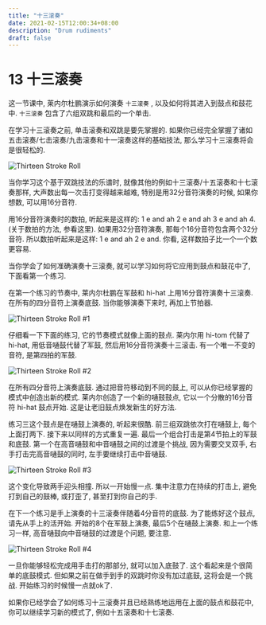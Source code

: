 ```yaml
---
title: "十三滚奏"
date: 2021-02-15T12:00:34+08:00
description: "Drum rudiments"
draft: false
---
```


# 13 十三滚奏

这一节课中, 莱内尔杜鹏演示如何演奏 `十三滚奏` , 以及如何将其进入到鼓点和鼓花中.  `十三滚奏` 包含了六组双跳和最后的一个单击.

在学习十三滚奏之前, 单击滚奏和双跳是要先掌握的. 如果你已经完全掌握了诸如五击滚奏/七击滚奏/九击滚奏和十一滚奏这样的基础技法, 那么学习十三滚奏将会是很轻松的.

![Thirteen Stroke Roll](https://i.loli.net/2021/02/15/bJprw6ZoHmd185T.gif)

当你学习这个基于双跳技法的乐谱时, 就像其他的例如十三滚奏/十五滚奏和十七滚奏那样, 大声数出每一次击打变得越来越难, 特别是用32分音符演奏的时候, 如果你想数, 可以用16分音符.

用16分音符演奏时的数拍, 听起来是这样的: 1 e and ah 2 e and ah 3 e and ah 4.(关于数拍的方法, 参看这里). 如果用32分音符演奏, 那每个16分音符包含两个32分音符. 所以数拍听起来是这样: 1 e and ah 2 e and. 你看, 这样数拍子比一个一个数更容易.

当你学会了如何准确演奏十三滚奏, 就可以学习如何将它应用到鼓点和鼓花中了, 下面看第一个练习.

在第一个练习的节奏中, 莱内尔杜鹏在军鼓和 hi-hat 上用16分音符演奏十三滚奏. 在所有的四分音符上演奏底鼓. 当你能够演奏下来时, 再加上节拍器.

![Thirteen Stroke Roll #1](https://i.loli.net/2021/02/15/v92KTOs8XCjaNmc.gif)

仔细看一下下面的练习, 它的节奏模式就像上面的鼓点. 莱内尔用 hi-tom 代替了 hi-hat, 用低音嗵鼓代替了军鼓, 然后用16分音符演奏十三滚击. 有一个唯一不变的音符, 是第四拍的军鼓. 

![Thirteen Stroke Roll #2](https://i.loli.net/2021/02/15/WsUDbHTw7yhmRpq.gif)

在所有四分音符上演奏底鼓. 通过把音符移动到不同的鼓上, 可以从你已经掌握的模式中创造出新的模式.  莱内尔创造了一个新的嗵鼓鼓点, 它以一个分散的16分音符 hi-hat 鼓点开始. 这是让老旧鼓点焕发新生的好方法.

练习三这个鼓点是在嗵鼓上演奏的, 听起来很酷. 前三组双跳依次打在嗵鼓上, 每个上面打两下. 接下来以同样的方式重复一遍. 最后一个组合打击是第4节拍上的军鼓和底鼓. 第一个在高音嗵鼓和中音嗵鼓之间的过渡是个挑战, 因为需要交叉双手, 右手打击完高音嗵鼓的同时, 左手要继续打击中音嗵鼓.

![Thirteen Stroke Roll #3](https://i.loli.net/2021/02/15/TMC5fV9tgIJvHKe.gif)

这个变化导致两手迎头相撞. 所以一开始慢一点. 集中注意力在持续的打击上, 避免打到自己的鼓棒, 或打歪了, 甚至打到你自己的手.

在下一个练习是手上演奏的十三滚奏伴随着4分音符的底鼓. 为了能练好这个鼓点, 请先从手上的活开始. 开始的8个在军鼓上演奏, 最后5个在嗵鼓上演奏.  和上一个练习一样, 高音嗵鼓向中音嗵鼓的过渡是个问题, 要注意.

![Thirteen Stroke Roll #4](https://i.loli.net/2021/02/15/nmiqZUBD6MHSsua.gif)

一旦你能够轻松完成用手击打的那部分, 就可以加入底鼓了. 这个看起来是个很简单的底鼓模式. 但如果之前在做手到手的双跳时你没有加过底鼓, 这将会是一个挑战. 开始练习的时候慢一点就ok了.

如果你已经学会了如何练习十三滚奏并且已经熟练地运用在上面的鼓点和鼓花中, 你可以继续学习新的模式了, 例如十五滚奏和十七滚奏.

